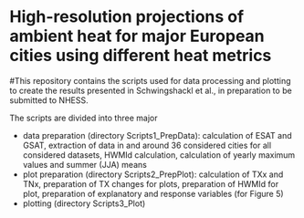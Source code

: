 # High-resolution projections of ambient heat for major European cities using different heat metrics
#This repository contains the scripts used for data processing and plotting to create the results presented in Schwingshackl et al., in preparation to be submitted to NHESS.

The scripts are divided into three major 
- data preparation (directory Scripts1_PrepData): calculation of ESAT and GSAT, extraction of data in and around 36 considered cities for all considered datasets, HWMId calculation, calculation of yearly maximum values and summer (JJA) means
- plot preparation (directory Scripts2_PrepPlot): calculation of TXx and TNx, preparation of TX changes for plots, preparation of HWMId for plot, preparation of explanatory and response variables (for Figure 5) 
- plotting (directory Scripts3_Plot)
